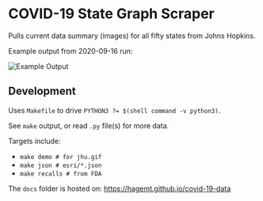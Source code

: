 # COVID-19 State Graph Scraper

Pulls current data summary (images) for all fifty states from Johns Hopkins.

Example output from 2020-09-16 run:

![Example Output](ymd/2020-09-16.gif)

## Development

Uses `Makefile` to drive `PYTHON3 ?= $(shell command -v python3)`.

See `make` output, or read `.py` file(s) for more data.

Targets include:

* `make demo # for jhu.gif`
* `make json # esri/*.json`
* `make recalls # from FDA`

The `docs` folder is hosted on: https://hagemt.github.io/covid-19-data

